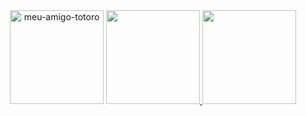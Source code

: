 <div align="center">
  <img src="https://i.pinimg.com/originals/23/7c/74/237c74670ff06bd72644a1da321f8c26.gif" alt="meu-amigo-totoro" width="150px" />
  <a href="https://github.com/mariannebravo">
  <img height="150em" src="https://github-readme-stats.vercel.app/api?username=mariannebravo&show_icons=true&theme=light&include_all_commits=true&count_private=true"/>
  <img height="150em" src="https://github-readme-stats.vercel.app/api/top-langs/?username=mariannebravo&layout=compact&langs_count=7&theme=light"/>
</div>


